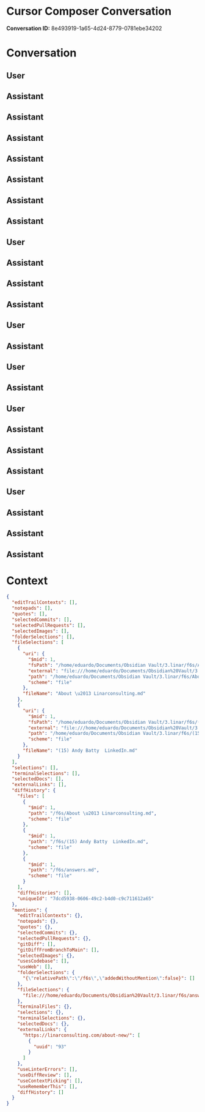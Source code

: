 # Cursor Composer Conversation

**Conversation ID:** 8e493919-1a65-4d24-8779-0781ebe34202

# Conversation

## User



## Assistant



## Assistant



## Assistant



## Assistant



## Assistant



## Assistant



## Assistant



## User



## Assistant



## Assistant



## Assistant



## User



## Assistant



## User



## Assistant



## User



## Assistant



## Assistant



## Assistant



## User



## Assistant



## Assistant



## Assistant



# Context

```json
{
  "editTrailContexts": [],
  "notepads": [],
  "quotes": [],
  "selectedCommits": [],
  "selectedPullRequests": [],
  "selectedImages": [],
  "folderSelections": [],
  "fileSelections": [
    {
      "uri": {
        "$mid": 1,
        "fsPath": "/home/eduardo/Documents/Obsidian Vault/3.linar/f6s/About \u2013 Linarconsulting.md",
        "external": "file:///home/eduardo/Documents/Obsidian%20Vault/3.linar/f6s/About%20%E2%80%93%20Linarconsulting.md",
        "path": "/home/eduardo/Documents/Obsidian Vault/3.linar/f6s/About \u2013 Linarconsulting.md",
        "scheme": "file"
      },
      "fileName": "About \u2013 Linarconsulting.md"
    },
    {
      "uri": {
        "$mid": 1,
        "fsPath": "/home/eduardo/Documents/Obsidian Vault/3.linar/f6s/(15) Andy Batty  LinkedIn.md",
        "external": "file:///home/eduardo/Documents/Obsidian%20Vault/3.linar/f6s/%2815%29%20Andy%20Batty%20%20LinkedIn.md",
        "path": "/home/eduardo/Documents/Obsidian Vault/3.linar/f6s/(15) Andy Batty  LinkedIn.md",
        "scheme": "file"
      },
      "fileName": "(15) Andy Batty  LinkedIn.md"
    }
  ],
  "selections": [],
  "terminalSelections": [],
  "selectedDocs": [],
  "externalLinks": [],
  "diffHistory": {
    "files": [
      {
        "$mid": 1,
        "path": "/f6s/About \u2013 Linarconsulting.md",
        "scheme": "file"
      },
      {
        "$mid": 1,
        "path": "/f6s/(15) Andy Batty  LinkedIn.md",
        "scheme": "file"
      },
      {
        "$mid": 1,
        "path": "/f6s/answers.md",
        "scheme": "file"
      }
    ],
    "diffHistories": [],
    "uniqueId": "7dcd5938-0606-49c2-b4d0-c9c711612a65"
  },
  "mentions": {
    "editTrailContexts": {},
    "notepads": {},
    "quotes": {},
    "selectedCommits": {},
    "selectedPullRequests": {},
    "gitDiff": [],
    "gitDiffFromBranchToMain": [],
    "selectedImages": {},
    "usesCodebase": [],
    "useWeb": [],
    "folderSelections": {
      "{\"relativePath\":\"/f6s\",\"addedWithoutMention\":false}": []
    },
    "fileSelections": {
      "file:///home/eduardo/Documents/Obsidian%20Vault/3.linar/f6s/answers.md": []
    },
    "terminalFiles": {},
    "selections": {},
    "terminalSelections": {},
    "selectedDocs": {},
    "externalLinks": {
      "https://linarconsulting.com/about-new/": [
        {
          "uuid": "93"
        }
      ]
    },
    "useLinterErrors": [],
    "useDiffReview": [],
    "useContextPicking": [],
    "useRememberThis": [],
    "diffHistory": []
  }
}
```

